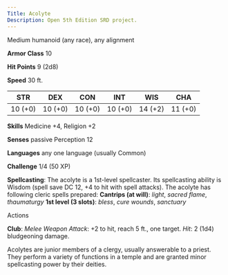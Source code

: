 ```yaml
---
Title: Acolyte
Description: Open 5th Edition SRD project.
---
```


Medium humanoid (any race), any alignment

**Armor Class** 10

**Hit Points** 9 (2d8)

**Speed** 30 ft.

STR     | DEX     | CON     | INT     | WIS     | CHA
------- | ------- | ------- | ------- | ------- | -------
10 (+0) | 10 (+0) | 10 (+0) | 10 (+0) | 14 (+2) | 11 (+0)

**Skills** Medicine +4, Religion +2

**Senses** passive Perception 12

**Languages** any one language (usually Common)

**Challenge** 1/4 (50 XP)

**Spellcasting**: The acolyte is a 1st-level spellcaster. Its spellcasting ability is Wisdom (spell save DC 12, +4 to hit with spell attacks). The acolyte has following cleric spells prepared: **Cantrips (at will)**: _light_, _sacred flame_, _thaumaturgy_ **1st level (3 slots)**: _bless_, _cure wounds_, _sanctuary_

Actions

**Club**: _Melee Weapon Attack_: +2 to hit, reach 5 ft., one target.     _Hit_: 2 (1d4) bludgeoning damage.

Acolytes are junior members of a clergy, usually answerable to a priest. They perform a variety of functions in a temple and are granted minor spellcasting power by their deities.

